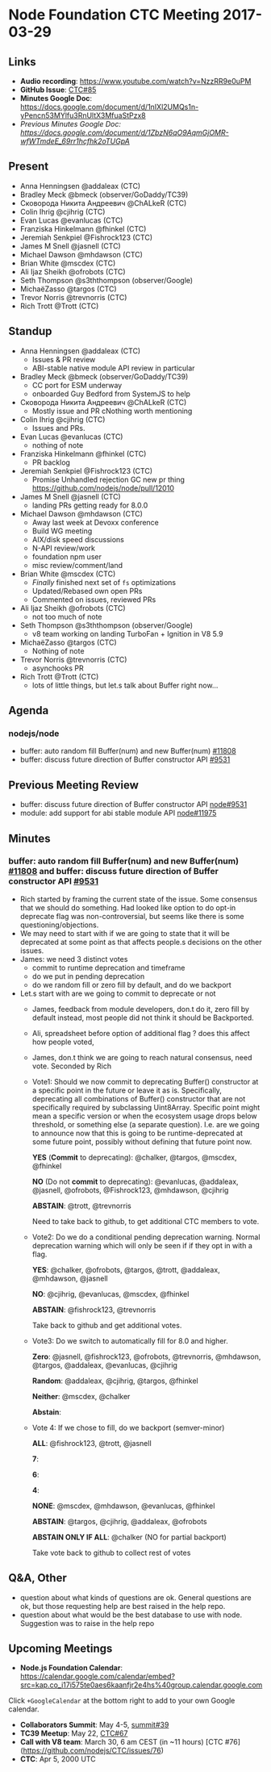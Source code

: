 # Node Foundation CTC Meeting 2017-03-29

## Links

* **Audio recording**: https://www.youtube.com/watch?v=NzzRR9e0uPM
* **GitHub Issue**: [CTC#85](https://github.com/nodejs/CTC/issues/85)
* **Minutes Google Doc**: <https://docs.google.com/document/d/1nIXl2UMQs1n-yPencn53MYlfu3RnUltX3MfuaStPzx8>
* _Previous Minutes Google Doc: <https://docs.google.com/document/d/1ZbzN6qO9AqmGjOMR-wfWTmdeE_69rr1hcfhk2oTUGpA>_

## Present

* Anna Henningsen @addaleax (CTC)
* Bradley Meck @bmeck (observer/GoDaddy/TC39)
* Сковорода Никита Андреевич @ChALkeR (CTC)
* Colin Ihrig @cjihrig (CTC)
* Evan Lucas @evanlucas (CTC)
* Franziska Hinkelmann @fhinkel (CTC)
* Jeremiah Senkpiel @Fishrock123 (CTC)
* James M Snell @jasnell (CTC)
* Michael Dawson @mhdawson (CTC)
* Brian White @mscdex (CTC)
* Ali Ijaz Sheikh @ofrobots (CTC)
* Seth Thompson @s3ththompson (observer/Google)
* MichaëZasso @targos (CTC)
* Trevor Norris @trevnorris (CTC)
* Rich Trott @Trott (CTC)


## Standup

* Anna Henningsen @addaleax (CTC)
  * Issues & PR review
  * ABI-stable native module API review in particular
* Bradley Meck @bmeck (observer/GoDaddy/TC39)
  * CC port for ESM underway
  * onboarded Guy Bedford from SystemJS to help
* Сковорода Никита Андреевич @ChALkeR (CTC)
  * Mostly issue and PR cNothing worth mentioning
* Colin Ihrig @cjihrig (CTC)
  * Issues and PRs.
* Evan Lucas @evanlucas (CTC)
  * nothing of note
* Franziska Hinkelmann @fhinkel (CTC)
  * PR backlog
* Jeremiah Senkpiel @Fishrock123 (CTC)
  * Promise Unhandled rejection GC new pr thing https://github.com/nodejs/node/pull/12010
* James M Snell @jasnell (CTC)
  * landing PRs getting ready for 8.0.0
* Michael Dawson @mhdawson (CTC)
  * Away last week at Devoxx conference
  * Build WG meeting
  * AIX/disk speed discussions
  * N-API review/work
  * foundation npm user
  * misc review/comment/land
* Brian White @mscdex (CTC)
  * _Finally_ finished next set of `fs` optimizations
  * Updated/Rebased own open PRs
  * Commented on issues, reviewed PRs
* Ali Ijaz Sheikh @ofrobots (CTC)
  * not too much of note
* Seth Thompson @s3ththompson (observer/Google)
  * v8 team working on landing TurboFan + Ignition in V8 5.9 
* MichaëZasso @targos (CTC)
  * Nothing of note
* Trevor Norris @trevnorris (CTC)
  * asynchooks PR
* Rich Trott @Trott (CTC)
  * lots of little things, but let.s talk about Buffer right now...

## Agenda

### nodejs/node

* buffer: auto random fill Buffer(num) and new Buffer(num) [#11808](https://github.com/nodejs/node/pull/11808)
* buffer: discuss future direction of Buffer constructor API [#9531](https://github.com/nodejs/node/issues/9531)

## Previous Meeting Review

* buffer: discuss future direction of Buffer constructor API [node#9531](https://github.com/nodejs/node/issues/9531)
* module: add support for abi stable module API [node#11975](https://github.com/nodejs/node/issues/11975)

## Minutes

### buffer: auto random fill Buffer(num) and new Buffer(num) [#11808](https://github.com/nodejs/node/pull/11808) and buffer: discuss future direction of Buffer constructor API [#9531](https://github.com/nodejs/node/issues/9531)

* Rich started by framing the current state of the issue. Some
  consensus that we should do something.  Had looked like 
  option to do opt-in deprecate flag was non-controversial, but
  seems like there is some questioning/objections.  
* We may need to start with if we are going to state that it 
  will be deprecated at some point as that affects people.s
  decisions on the other issues.
* James: we need 3 distinct votes
  * commit to runtime deprecation and timeframe
  * do we put in pending deprecation
  * do we random fill or zero fill by default, and do we backport
* Let.s start with are we going to commit to deprecate or not
  * James, feedback from module developers, don.t do it, zero fill
    by default instead, most people did not think it should be
    Backported.
  * Ali, spreadsheet before option of additional flag ? does this
    affect how people voted, 
  * James, don.t think we are going to reach natural consensus, 
    need vote.  Seconded by Rich

  * Vote1: Should we now commit to deprecating Buffer() constructor
    at a specific point in the future or leave it as is.
    Specifically, deprecating all combinations of Buffer()
    constructor that are not specifically required by
    subclassing Uint8Array.
    Specific point might mean a specific version or when the
    ecosystem usage drops below threshold, or something else 
    (a separate question). I.e. are we going to announce now that
    this is going to be runtime-deprecated at some future point,
    possibly without defining that future point now.

    **YES** (**Commit** to deprecating): @chalker, @targos, @mscdex, @fhinkel

    **NO** (Do not **commit** to deprecating): @evanlucas, @addaleax, @jasnell,
      @ofrobots, @Fishrock123, @mhdawson, @cjihrig

    **ABSTAIN**: @trott, @trevnorris

    Need to take back to github, to get additional CTC members to vote.

  * Vote2: Do we do a conditional pending deprecation warning.
    Normal deprecation warning which will only be seen if if they opt in with
    a flag.  

    **YES**: @chalker, @ofrobots, @targos, @trott, @addaleax, @mhdawson, 
      @jasnell

    **NO**: @cjihrig, @evanlucas, @mscdex, @fhinkel

    **ABSTAIN**: @fishrock123, @trevnorris

    Take back to github and get additional votes.

  * Vote3: Do we switch to automatically fill for 8.0 and higher.
  
    **Zero**: @jasnell, @fishrock123, @ofrobots, @trevnorris, @mhdawson,
      @targos, @addaleax, @evanlucas, @cjihrig
      
    **Random**: @addaleax, @cjihrig, @targos, @fhinkel
    
    **Neither**: @mscdex, @chalker
    
    **Abstain**: 

  * Vote 4: If we chose to fill, do we backport (semver-minor)

    **ALL**: @fishrock123, @trott, @jasnell
  
    **7**:
  
    **6**:
  
    **4**:
  
    **NONE**: @mscdex, @mhdawson, @evanlucas, @fhinkel
  
    **ABSTAIN**: @targos, @cjihrig, @addaleax, @ofrobots
  
    **ABSTAIN ONLY IF ALL**: @chalker (NO for partial backport)

    Take vote back to github to collect rest of votes

## Q&A, Other

* question about what kinds of questions are ok. General questions
  are ok, but those requesting help are best raised in the help repo.
* question about what would be the best database to use with node. 
  Suggestion was to raise in the help repo

## Upcoming Meetings

* **Node.js Foundation Calendar**: https://calendar.google.com/calendar/embed?src=kap.co_i17i575te0aes6kaanfjr2e4hs%40group.calendar.google.com

Click `+GoogleCalendar` at the bottom right to add to your own Google calendar.

* **Collaborators Summit**: May 4-5,
  [summit#39](https://github.com/nodejs/summit/issues/39)
* **TC39 Meetup**: May 22,
  [CTC#67](https://github.com/nodejs/CTC/issues/67)
* **Call with V8 team**: March 30, 6 am CEST    (in ~11 hours)
  [CTC #76] (https://github.com/nodejs/CTC/issues/76)        
* **CTC**: Apr 5, 2000 UTC
